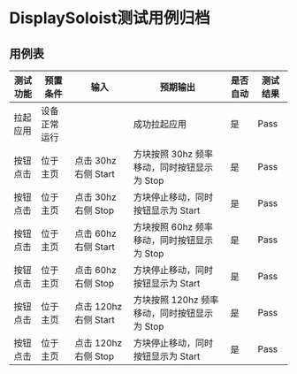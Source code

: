 # DisplaySoloist测试用例归档

## 用例表

| 测试功能 | 预置条件   | 输入                | 预期输出                         | 是否自动 | 测试结果 |
|------|--------|-------------------|------------------------------|------|------|
| 拉起应用 | 设备正常运行 |                   | 成功拉起应用                       | 是    | Pass |
| 按钮点击 | 位于主页   | 点击 30hz 右侧 Start  | 方块按照 30hz 频率移动，同时按钮显示为 Stop  | 是    | Pass |
| 按钮点击 | 位于主页   | 点击 30hz 右侧 Stop   | 方块停止移动，同时按钮显示为 Start         | 是    | Pass |
| 按钮点击 | 位于主页   | 点击 60hz 右侧 Start  | 方块按照 60hz 频率移动，同时按钮显示为 Stop  | 是    | Pass |
| 按钮点击 | 位于主页   | 点击 60hz 右侧 Stop   | 方块停止移动，同时按钮显示为 Start         | 是    | Pass |
| 按钮点击 | 位于主页   | 点击 120hz 右侧 Start | 方块按照 120hz 频率移动，同时按钮显示为 Stop | 是    | Pass |
| 按钮点击 | 位于主页   | 点击 120hz 右侧 Stop  | 方块停止移动，同时按钮显示为 Start         | 是    | Pass |